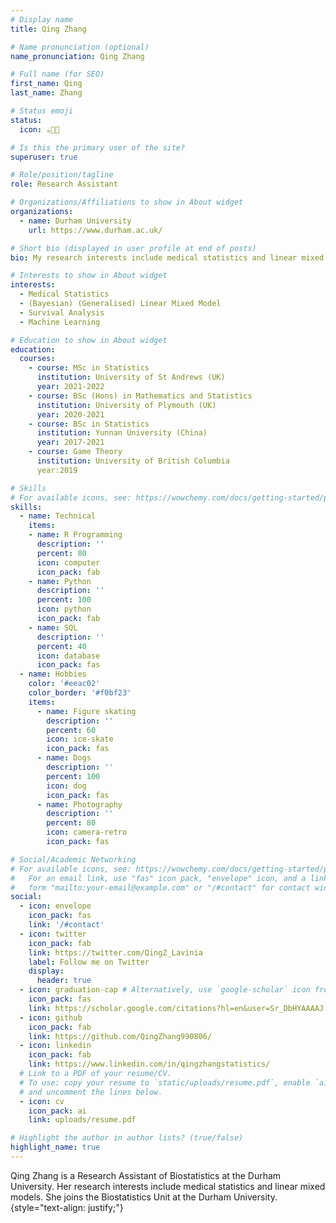 ```yaml
---
# Display name
title: Qing Zhang

# Name pronunciation (optional)
name_pronunciation: Qing Zhang

# Full name (for SEO)
first_name: Qing
last_name: Zhang

# Status emoji
status:
  icon: ☕️👩‍💻

# Is this the primary user of the site?
superuser: true

# Role/position/tagline
role: Research Assistant

# Organizations/Affiliations to show in About widget
organizations:
  - name: Durham University
    url: https://www.durham.ac.uk/

# Short bio (displayed in user profile at end of posts)
bio: My research interests include medical statistics and linear mixed models.

# Interests to show in About widget
interests:
  - Medical Statistics
  - (Bayesian) (Generalised) Linear Mixed Model
  - Survival Analysis
  - Machine Learning

# Education to show in About widget
education:
  courses:
    - course: MSc in Statistics
      institution: University of St Andrews (UK)
      year: 2021-2022
    - course: BSc (Hons) in Mathematics and Statistics
      institution: University of Plymouth (UK)
      year: 2020-2021
    - course: BSc in Statistics
      institution: Yunnan University (China)
      year: 2017-2021
    - course: Game Theory
      institution: University of British Columbia
      year:2019

# Skills
# For available icons, see: https://wowchemy.com/docs/getting-started/page-builder/#icons
skills:
  - name: Technical
    items:
    - name: R Programming
      description: ''
      percent: 80
      icon: computer
      icon_pack: fab
    - name: Python
      description: ''
      percent: 100
      icon: python
      icon_pack: fab
    - name: SQL
      description: ''
      percent: 40
      icon: database
      icon_pack: fas
  - name: Hobbies
    color: '#eeac02'
    color_border: '#f0bf23'
    items:
      - name: Figure skating
        description: ''
        percent: 60
        icon: ice-skate
        icon_pack: fas
      - name: Dogs
        description: ''
        percent: 100
        icon: dog
        icon_pack: fas
      - name: Photography
        description: ''
        percent: 80
        icon: camera-retro
        icon_pack: fas

# Social/Academic Networking
# For available icons, see: https://wowchemy.com/docs/getting-started/page-builder/#icons
#   For an email link, use "fas" icon pack, "envelope" icon, and a link in the
#   form "mailto:your-email@example.com" or "/#contact" for contact widget.
social:
  - icon: envelope
    icon_pack: fas
    link: '/#contact'
  - icon: twitter
    icon_pack: fab
    link: https://twitter.com/QingZ_Lavinia
    label: Follow me on Twitter
    display:
      header: true
  - icon: graduation-cap # Alternatively, use `google-scholar` icon from `ai` icon pack
    icon_pack: fas
    link: https://scholar.google.com/citations?hl=en&user=Sr_DbHYAAAAJ
  - icon: github
    icon_pack: fab
    link: https://github.com/QingZhang990806/
  - icon: linkedin
    icon_pack: fab
    link: https://www.linkedin.com/in/qingzhangstatistics/
  # Link to a PDF of your resume/CV.
  # To use: copy your resume to `static/uploads/resume.pdf`, enable `ai` icons in `params.yaml`,
  # and uncomment the lines below.
  - icon: cv
    icon_pack: ai
    link: uploads/resume.pdf

# Highlight the author in author lists? (true/false)
highlight_name: true
---
```


Qing Zhang is a Research Assistant of Biostatistics at the Durham University. Her research interests include medical statistics and linear mixed models. She joins the Biostatistics Unit at the Durham University.
{style="text-align: justify;"}

